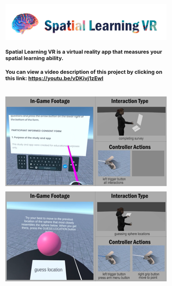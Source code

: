 ![](readme_images/spatial_learning_VR_logo.png "")

### Spatial Learning VR is a virtual reality app that measures your spatial learning ability.

### You can view a video description of this project by clicking on this link: https://youtu.be/vDKivj1zEwI

<br>

![Seamless VR Surveys](readme_images/completing_survey_screenshot.png "Seamless VR Surveys")

![Spatial Task](readme_images/test_trial_screenshot_2.png "Spatial Task")

